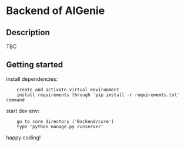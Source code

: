 # Backend of AIGenie

## Description
TBC

## Getting started

install dependencies:
```
    create and activate virtual environment
    install requirements through 'pip install -r requirements.txt' command
```

start dev env:
```
    go to core directory ('Backend/core')
    type 'python manage.py runserver'
```

happy coding!
